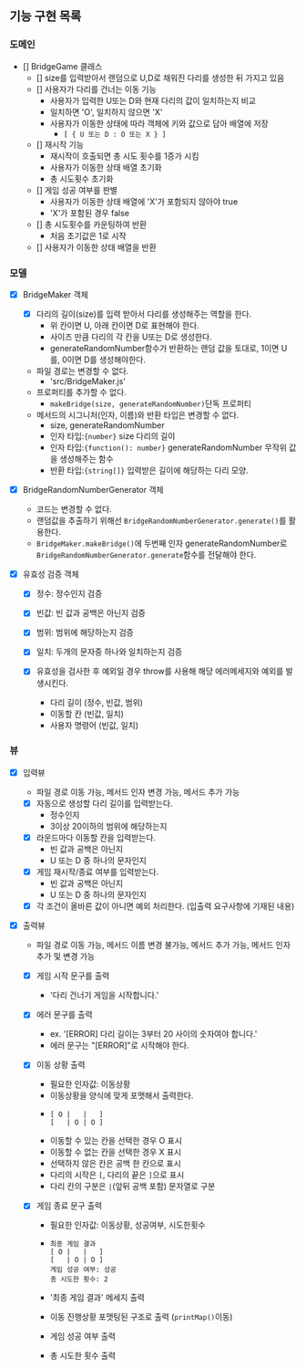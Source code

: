 ## 기능 구현 목록

### 도메인

- [] BridgeGame 클래스
  - [] size를 입력받아서 랜덤으로 U,D로 채워진 다리를 생성한 뒤 가지고 있음
  - [] 사용자가 다리를 건너는 이동 기능
    - 사용자가 입력한 U또는 D와 현재 다리의 값이 일치하는지 비교
    - 일치하면 'O', 일치하지 않으면 'X'
    - 사용자가 이동한 상태에 따라 객체에 키와 값으로 담아 배열에 저장
      - `[ { U 또는 D : O 또는 X } ]`
  - [] 재시작 기능
    - 재시작이 호출되면 총 시도 횟수를 1증가 시킴
    - 사용자가 이동한 상태 배열 초기화
    - 총 시도횟수 초기화
  - [] 게임 성공 여부를 판별
    - 사용자가 이동한 상태 배열에 'X'가 포함되지 않아야 true
    - 'X'가 포함된 경우 false
  - [] 총 시도횟수를 카운팅하여 반환
    - 처음 초기값은 1로 시작
  - [] 사용자가 이동한 상태 배열을 반환

### 모델

- [x] BridgeMaker 객체

  - [x] 다리의 길이(size)를 입력 받아서 다리를 생성해주는 역할을 한다.
    - 위 칸이면 U, 아래 칸이면 D로 표현해야 한다.
    - 사이즈 만큼 다리의 각 칸을 U또는 D로 생성한다.
    - generateRandomNumber함수가 반환하는 랜덤 값을 토대로, 1이면 U를, 0이면 D를 생성해야한다.
  - 파일 경로는 변경할 수 없다.
    - 'src/BridgeMaker.js'
  - 프로퍼티를 추가할 수 없다.
    - `makeBridge(size, generateRandomNumber)`단독 프로퍼티
  - 메서드의 시그니처(인자, 이름)와 반환 타입은 변경할 수 없다.
    - size, generateRandomNumber
    - 인자 타입:`{number}` size 다리의 길이
    - 인자 타입:`{function(): number}` generateRandomNumber 무작위 값을 생성해주는 함수
    - 반환 타입:`{string[]}` 입력받은 길이에 해당하는 다리 모양.

- [x] BridgeRandomNumberGenerator 객체

  - 코드는 변경할 수 없다.
  - 랜덤값을 추출하기 위해선 `BridgeRandomNumberGenerator.generate()`를 활용한다.
  - `BridgeMaker.makeBridge()`에 두번째 인자 generateRandomNumber로 `BridgeRandomNumberGenerator.generate`함수를 전달해야 한다.

- [x] 유효성 검증 객체

  - [x] 정수: 정수인지 검증
  - [x] 빈값: 빈 값과 공백은 아닌지 검증
  - [x] 범위: 범위에 해당하는지 검증
  - [x] 일치: 두개의 문자중 하나와 일치하는지 검증

  - [x] 유효성을 검사한 후 예외일 경우 throw를 사용해 해당 에러메세지와 예외를 발생시킨다.
    - 다리 길이 (정수, 빈값, 범위)
    - 이동할 칸 (빈값, 일치)
    - 사용자 명령어 (빈값, 일치)

### 뷰

- [x] 입력뷰

  - 파일 경로 이동 가능, 메서드 인자 변경 가능, 메서드 추가 가능
  - [x] 자동으로 생성할 다리 길이를 입력받는다.
    - 정수인지
    - 3이상 20이하의 범위에 해당하는지
  - [x] 라운드마다 이동할 칸을 입력받는다.
    - 빈 값과 공백은 아닌지
    - U 또는 D 중 하나의 문자인지
  - [x] 게임 재시작/종료 여부를 입력받는다.
    - 빈 값과 공백은 아닌지
    - U 또는 D 중 하나의 문자인지
  - [x] 각 조건이 올바른 값이 아니면 예외 처리한다. (입출력 요구사항에 기재된 내용)

- [x] 출력뷰

  - 파일 경로 이동 가능, 메서드 이름 변경 불가능, 메서드 추가 가능, 메서드 인자 추가 및 변경 가능
  - [x] 게임 시작 문구를 출력
    - '다리 건너기 게임을 시작합니다.'
  - [x] 에러 문구를 출력

    - ex. '[ERROR] 다리 길이는 3부터 20 사이의 숫자여야 합니다.'
    - 에러 문구는 "[ERROR]"로 시작해야 한다.

  - [x] 이동 상황 출력

    - 필요한 인자값: 이동상황
    - 이동상황을 양식에 맞게 포맷해서 출력한다.
    - ```
      [ O |   |   ]
      [   | O | O ]
      ```
    - 이동할 수 있는 칸을 선택한 경우 O 표시
    - 이동할 수 없는 칸을 선택한 경우 X 표시
    - 선택하지 않은 칸은 공백 한 칸으로 표시
    - 다리의 시작은 `[`, 다리의 끝은 `]`으로 표시
    - 다리 칸의 구분은 `|`(앞뒤 공백 포함) 문자열로 구분

  - [x] 게임 종료 문구 출력

    - 필요한 인자값: 이동상황, 성공여부, 시도한횟수

    - ```
      최종 게임 결과
      [ O |   |   ]
      [   | O | O ]
      게임 성공 여부: 성공
      총 시도한 횟수: 2
      ```

    - '최종 게임 결과' 메세지 출력
    - 이동 진행상황 포맷팅된 구조로 출력 (`printMap()`이동)
    - 게임 성공 여부 출력
    - 총 시도한 횟수 출력
